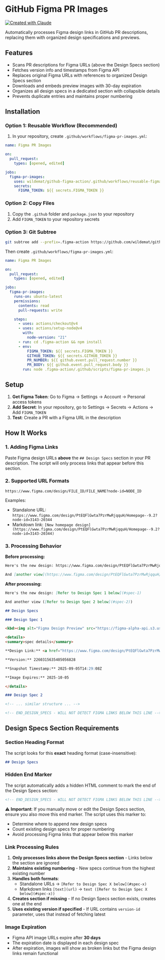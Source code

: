 # GitHub Figma PR Images

[![Created with Claude](https://img.shields.io/badge/🤖%20Created%20with%20assistance%20from-Claude%20AI-FF6B35?style=flat)](https://claude.ai/)

Automatically processes Figma design links in GitHub PR descriptions, replacing them with organized design specifications and previews.

## Features

- Scans PR descriptions for Figma URLs (above the Design Specs section)
- Fetches version info and timestamps from Figma API
- Replaces original Figma URLs with references to organized Design Specs section
- Downloads and embeds preview images with 30-day expiration
- Organizes all design specs in a dedicated section with collapsible details
- Prevents duplicate entries and maintains proper numbering

## Installation

### Option 1: Reusable Workflow (Recommended)

1. In your repository, create `.github/workflows/figma-pr-images.yml`:

```yaml
name: Figma PR Images

on:
  pull_request:
    types: [opened, edited]

jobs:
  figma-pr-images:
    uses: wildemat/github-figma-action/.github/workflows/reusable-figma-sync.yml@main
    secrets:
      FIGMA_TOKEN: ${{ secrets.FIGMA_TOKEN }}
```

### Option 2: Copy Files

1. Copy the `.github` folder and `package.json` to your repository
2. Add `FIGMA_TOKEN` to your repository secrets

### Option 3: Git Subtree

```bash
git subtree add --prefix=.figma-action https://github.com/wildemat/github-figma-action.git main --squash
```

Then create `.github/workflows/figma-pr-images.yml`:

```yaml
name: Figma PR Images

on:
  pull_request:
    types: [opened, edited]

jobs:
  figma-pr-images:
    runs-on: ubuntu-latest
    permissions:
      contents: read
      pull-requests: write

    steps:
      - uses: actions/checkout@v4
      - uses: actions/setup-node@v4
        with:
          node-version: "21"
      - run: cd .figma-action && npm install
      - env:
          FIGMA_TOKEN: ${{ secrets.FIGMA_TOKEN }}
          GITHUB_TOKEN: ${{ secrets.GITHUB_TOKEN }}
          PR_NUMBER: ${{ github.event.pull_request.number }}
          PR_BODY: ${{ github.event.pull_request.body }}
        run: node .figma-action/.github/scripts/figma-pr-images.js
```

## Setup

1. **Get Figma Token**: Go to Figma → Settings → Account → Personal access tokens
2. **Add Secret**: In your repository, go to Settings → Secrets → Actions → Add `FIGMA_TOKEN`
3. **Test**: Create a PR with a Figma URL in the description

## How It Works

### 1. Adding Figma Links

Paste Figma design URLs **above** the `## Design Specs` section in your PR description. The script will only process links that appear before this section.

### 2. Supported URL Formats

```
https://www.figma.com/design/FILE_ID/FILE_NAME?node-id=NODE_ID
```

Examples:

- Standalone URL: `https://www.figma.com/design/PtEQFlGwta7PzrMwRjqquH/Homepage--9.2?node-id=3143-20344`
- Markdown link: `[New homepage design](https://www.figma.com/design/PtEQFlGwta7PzrMwRjqquH/Homepage--9.2?node-id=3143-20344)`

### 3. Processing Behavior

**Before processing:**

```markdown
Here's the new design: https://www.figma.com/design/PtEQFlGwta7PzrMwRjqquH/Homepage--9.2?node-id=3143-20344

And [another view](https://www.figma.com/design/PtEQFlGwta7PzrMwRjqquH/Homepage--9.2?node-id=3185-7339)
```

**After processing:**

```markdown
Here's the new design: [Refer to Design Spec 1 below](#spec-1)

And another view ([Refer to Design Spec 2 below](#spec-2))

## Design Specs

### Design Spec 1

<kbd><img alt="Figma Design Preview" src="https://figma-alpha-api.s3.us-west-2.amazonaws.com/..." /></kbd>

<details>
<summary>spec details</summary>

**Design Link:** <a href="https://www.figma.com/design/PtEQFlGwta7PzrMwRjqquH/?node-id=3143-20344&version-id=2260315635405056828&m=dev" target="_blank">View in Figma</a>

**Version:** 2260315635405056828

**Snapshot Timestamp:** 2025-09-05T14:29:08Z

**Image Expires:** 2025-10-05

</details>

### Design Spec 2

<!-- ... similar structure ... -->

<!-- END_DESIGN_SPECS - WILL NOT DETECT FIGMA LINKS BELOW THIS LINE -->
```

## Design Specs Section Requirements

### Section Heading Format

The script looks for this **exact** heading format (case-insensitive):

```markdown
## Design Specs
```

### Hidden End Marker

The script automatically adds a hidden HTML comment to mark the end of the Design Specs section:

```html
<!-- END_DESIGN_SPECS - WILL NOT DETECT FIGMA LINKS BELOW THIS LINE -->
```

⚠️ **Important**: If you manually move or edit the Design Specs section, ensure you also move this end marker. The script uses this marker to:

- Determine where to append new design specs
- Count existing design specs for proper numbering
- Avoid processing Figma links that appear below this marker

### Link Processing Rules

1. **Only processes links above the Design Specs section** - Links below the section are ignored
2. **Maintains existing numbering** - New specs continue from the highest existing number
3. **Handles both formats**:
   - Standalone URLs → `[Refer to Design Spec X below](#spec-x)`
   - Markdown links `[text](url)` → `text ([Refer to Design Spec X below](#spec-x))`
4. **Creates section if missing** - If no Design Specs section exists, creates one at the end
5. **Uses existing version if specified** - If URL contains `version-id` parameter, uses that instead of fetching latest

### Image Expiration

- Figma API image URLs expire after **30 days**
- The expiration date is displayed in each design spec
- After expiration, images will show as broken links but the Figma design links remain functional
